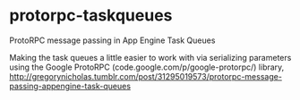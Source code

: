 protorpc-taskqueues
===================

ProtoRPC message passing in App Engine Task Queues


Making the task queues a little easier to work with via serializing parameters using the Google ProtoRPC (code.google.com/p/google-protorpc/) library,
http://gregorynicholas.tumblr.com/post/31295019573/protorpc-message-passing-appengine-task-queues